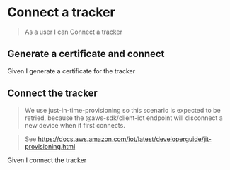 # Connect a tracker

> As a user I can Connect a tracker

## Generate a certificate and connect

Given I generate a certificate for the tracker

## Connect the tracker

> We use just-in-time-provisioning so this scenario is expected to be retried,
> because the @aws-sdk/client-iot endpoint will disconnect a new device when it
> first connects.

> See
> https://docs.aws.amazon.com/iot/latest/developerguide/jit-provisioning.html

Given I connect the tracker
